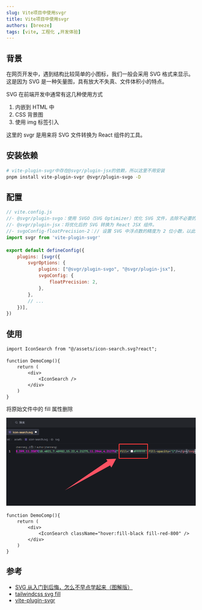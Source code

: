 ```yaml
---
slug: Vite项目中使用svgr
title: Vite项目中使用svgr
authors: [breeze]
tags: [vite, 工程化 ,开发体验]
---
```


## 背景
在网页开发中，遇到结构比较简单的小图标，我们一般会采用 SVG 格式来显示。这是因为 SVG 是一种矢量图，具有放大不失真、文件体积小的特点。

SVG 在前端开发中通常有这几种使用方式
1. 内嵌到 HTML 中
2. CSS 背景图
3. 使用 img 标签引入

这里的 svgr 是用来将 SVG 文件转换为 React 组件的工具。

## 安装依赖
```bash
# vite-plugin-svgr中存在@svgr/plugin-jsx的依赖，所以这里不用安装
pnpm install vite-plugin-svgr @svgr/plugin-svgo -D

```
## 配置
```js
// vite.config.js
//- @svgr/plugin-svgo：使用 SVGO（SVG Optimizer）优化 SVG 文件，去除不必要的代码，减小文件体积。
//- @svgr/plugin-jsx：将优化后的 SVG 转换为 React JSX 组件。
//- svgoConfig-floatPrecision-2：// 设置 SVG 中浮点数的精度为 2 位小数，以此减少文件大小。
import svgr from 'vite-plugin-svgr'

export default defineConfig({
    plugins: [svgr({
        svgrOptions: {
            plugins: ["@svgr/plugin-svgo", "@svgr/plugin-jsx"],
            svgoConfig: {
                floatPrecision: 2,
            },
        },
        // ...
    })],
})
```

## 使用
```tsx
import IconSearch from "@/assets/icon-search.svg?react";

function DemoComp(){
    return (
        <div>
            <IconSearch />
        </div>
    )
}
```

将原始文件中的 fill 属性删除

![删除fill属性](./image-1.png)

```tsx
function DemoComp(){
    return (
        <div>
            <IconSearch className="hover:fill-black fill-red-800" />
        </div>
    )
}
```

## 参考
- [SVG 从入门到后悔，怎么不早点学起来（图解版）](https://mp.weixin.qq.com/s/EDbRujFqpIXy4VyP1XH2lw)
- [tailwindcss svg fill](https://tailwindcss.com/docs/fill)
- [vite-plugin-svgr](https://github.com/pd4d10/vite-plugin-svgr)